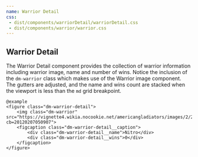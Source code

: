 ```yaml
---
name: Warrior Detail
css: 
 - dist/components/warriorDetail/warriorDetail.css
 - dist/components/warrior/warrior.css
---
```


## Warrior Detail

The Warrior Detail component provides the collection of warrior information including 
warrior image, name and number of wins. Notice the inclusion of the `dm-warrior` class 
which makes use of the Warrior image component. The gutters are adjusted, and the name 
and wins count are stacked when the viewport is less than the `md` grid breakpoint.

    @example
    <figure class="dm-warrior-detail">
        <img class="dm-warrior" src="https://vignette4.wikia.nocookie.net/americangladiators/images/2/20/Nitro.jpg/revision/latest?cb=20120207050907">
        <figcaption class="dm-warrior-detail__caption">
            <div class="dm-warrior-detail__name">Nitro</div>
            <div class="dm-warrior-detail__wins">0</div>
        </figcaption>
    </figure>
    
